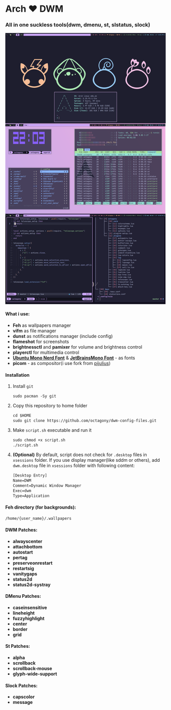 # Arch ❤️ DWM

### All in one suckless tools(dwm, dmenu, st, slstatus, slock)

![Alt text](/img/mainImg.png?raw=true "Title")

#### What i use:

- **Feh** as wallpapers manager
- **vifm** as file manager
- **dunst** as notifications manager (include config)
- **flameshot** for screenshots
- **brightnessctl** and **pamixer** for volume and brightness control
- **playerctl** for multimedia control
- **[Ubuntu Mono Nerd Font](https://archlinux.org/packages/community/any/ttf-ubuntumono-nerd/)** & **[JetBrainsMono Font](https://archlinux.org/packages/community/any/ttf-jetbrains-mono/)** - as fonts
- **picom** - as compositor(i use fork from [pijulius](https://github.com/pijulius))

#### Installation

1.  Install `git`

    ```
    sudo pacman -Sy git
    ```

2.  Copy this repository to home folder

    ```
    cd $HOME
    sudo git clone https://github.com/octagony/dwm-config-files.git
    ```

3.  Make `script.sh` executable and run it

    ```
    sudo chmod +x script.sh
    ./script.sh
    ```

4.  **(Optional)** By default, script does not check for `.desktop` files in `xsessions` folder. If you use display manager(like sddm or others), add `dwm.desktop` file in `xsessions` folder with following content:

    ```
    [Desktop Entry]
    Name=DWM
    Comment=Dynamic Window Manager
    Exec=dwm
    Type=Application
    ```

#### Feh directory (for backgrounds):

```
/home/{user_name}/.wallpapers
```

#### DWM Patches:

- **alwayscenter**
- **attachbottom**
- **autostart**
- **pertag**
- **preserveonrestart**
- **restartsig**
- **vanitygaps**
- **status2d**
- **status2d-systray**

#### DMenu Patches:

- **caseinsensitive**
- **lineheight**
- **fuzzyhighlight**
- **center**
- **border**
- **grid**

#### St Patches:

- **alpha**
- **scrollback**
- **scrollback-mouse**
- **glyph-wide-support**

#### Slock Patches:

- **capscolor**
- **message**
